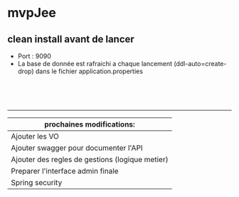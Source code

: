 
<br /><br /><br />

# mvpJee #


## clean install avant de lancer ##
* Port : 9090
* La base de donnée est rafraichi a chaque lancement (ddl-auto=create-drop) dans le fichier application.properties



<br /><br /><br />


- - - - - - - - - - - - - - -






 prochaines modifications:                    | 
-------------                                   | 
Ajouter les VO                                  | 
Ajouter swagger pour documenter l'API           | 
Ajouter des regles de gestions (logique metier) |
Preparer l'interface admin finale               |
Spring security                                 |
